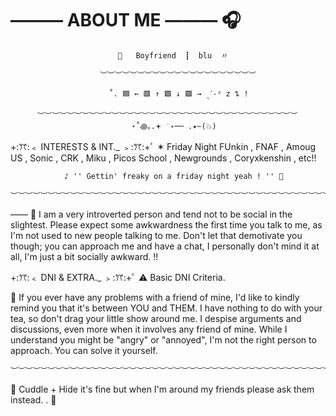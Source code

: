 # ——— ABOUT ME ——— 🎧
                            🎤   Boyfriend  ┋  blu  〃
                    
                        ︶︶︶︶︶︶︶︶︶︶︶︶︶︶︶︶︶︶︶︶︶
                         
                          ˚. 🟦 ← 🟥 ↑ 🟩 ↓ 🟪 → ˎˊ˗ᶻ 𝗓 𐰁 !
                          
          ︶︶︶︶︶︶︶︶︶︶︶︶︶︶︶︶︶︶︶︶︶︶︶︶︶︶︶︶︶︶︶︶︶︶︶ 
                               ⋆˚꩜｡.𖥔 ݁ ˖── .✦~(💥)  
+:ꔫ:﹤ INTERESTS & INT._ ﹥:ꔫ:+ﾟ
✶ Friday Night FUnkin , FNAF , Amoug US , Sonic , CRK , Miku , Picos School , Newgrounds , Coryxkenshin , etc!!

                ♪ '' Gettin' freaky on a friday night yeah ! '' 🎤

    ︶︶︶︶︶︶︶︶︶︶︶︶︶︶︶︶︶︶︶︶︶︶︶︶︶︶︶︶︶︶︶︶︶︶︶︶︶︶︶︶︶︶︶︶ 

—— 🎤 
I am a very introverted person and tend not to be social in the slightest. Please expect some awkwardness the first time you talk to me, as I'm not used to new people talking to me. Don't let that demotivate you though; you can approach me and have a chat, I personally don't mind it at all, I'm just a bit socially awkward. !!

+:ꔫ:﹤ DNI & EXTRA._ ﹥:ꔫ:+ﾟ
⚠️ Basic DNI Criteria. 

🔫 If you ever have any problems with a friend of mine, I'd like to kindly remind you that it's between YOU and THEM. I have nothing to do with your tea, so don't drag your little show around me. I despise arguments and discussions, even more when it involves any friend of mine. While I understand you might be "angry" or "annoyed", I'm not the right person to approach. You can solve it yourself. 


    ︶︶︶︶︶︶︶︶︶︶︶︶︶︶︶︶︶︶︶︶︶︶︶︶︶︶︶︶︶︶︶︶︶︶︶︶︶︶︶︶︶︶︶︶

    
🩵 Cuddle + Hide it's fine but when I'm around my friends please ask them instead. . 🎤
                                
